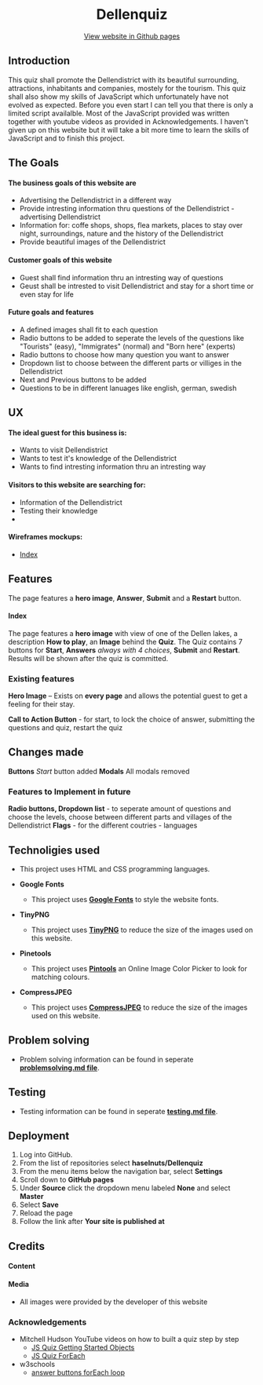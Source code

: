 <h1 align ="center">
    Dellenquiz
</h1>

<div align ="center">

[View website in Github pages](https://github.com/haselnuts/Dellenquiz)
</div>

## Introduction
This quiz shall promote the Dellendistrict with its beautiful surrounding, attractions, inhabitants and companies, mostely for the tourism.
This quiz shall also show my skills of JavaScript which unfortunately have not evolved as expected. Before you even start I can tell you that there
is only a limited script availalble. Most of the JavaScript provided  was written together with youtube videos as provided in Acknowledgements. I haven't 
given up on this website but it will take a bit more time to learn the skills of JavaScript and to finish this project. 

## The Goals

#### The business goals of this website are
- Advertising the Dellendistrict in a different way
- Provide intresting information thru questions of the Dellendistrict - advertising Dellendistrict
- Information for: coffe shops, shops, flea markets, places to stay over night, surroundings, nature and the history of the Dellendistrict
- Provide beautiful images of the Dellendistrict

#### Customer goals of this website
- Guest shall find information thru an intresting way of questions
- Geust shall be intrested to visit Dellendistrict and stay for a short time or even stay for life

#### Future goals and features
- A defined images shall fit to each question
- Radio buttons to be added to seperate the levels of the questions like "Tourists" (easy), "Immigrates" (normal) and "Born here" (experts)
- Radio buttons to choose how many question you want to answer
- Dropdown list to choose between the different parts or villiges in the Dellendistrict
- Next and Previous buttons to be added
- Questions to be in different lanuages like english, german, swedish

## UX
#### The ideal guest for this business is:
- Wants to visit Dellendistrict
- Wants to test it's knowledge of the Dellendistrict
- Wants to find intresting information thru an intresting way

#### Visitors to this website are searching for:
- Information of the Dellendistrict
- Testing their knowledge
- 

#### Wireframes mockups:
- [Index](https://1drv.ms/u/s!ApEh18_hCncEuToUm-7YP4DePAiN?e=q3Ym45)


## Features
The page features a **hero image**, **Answer**, **Submit** and a **Restart** button.

#### Index
The page features a **hero image** with view of one of the Dellen lakes, a description **How to play**, an **Image** behind the **Quiz**. 
The Quiz contains 7 buttons for **Start**, **Answers** *always with 4 choices*, **Submit** and **Restart**. 
Results will be shown after the quiz is committed. 

### Existing features

**Hero Image** – Exists on **every page** and allows the potential guest to get a feeling for their stay.

**Call to Action Button** - for start, to lock the choice of answer, submitting the questions and quiz, restart the quiz

## Changes made
**Buttons** *Start* button added
**Modals** All modals removed

### Features to Implement in future
**Radio buttons, Dropdown list** - to seperate amount of questions and choose the levels, choose between different parts and villages of the Dellendistrict
**Flags** - for the different coutries - languages

## Technoligies used
- This project uses HTML and CSS programming languages.
- **Google Fonts**
  - This project uses **[Google Fonts](https://fonts.google.com/)** to style the website fonts.
- **TinyPNG**
  - This project uses **[TinyPNG](https://tinypng.com/)** to reduce the size of the images used on this website.


- **Pinetools**
  - This project uses **[Pintools](https://pinetools.com/image-color-picker)** an Online Image Color Picker to look for matching colours.
- **CompressJPEG**
  - This project uses **[CompressJPEG](https://compressjpeg.com/)** to reduce the size of the images used on this website.

## Problem solving
- Problem solving information can be found in seperate 
**[problemsolving.md file](https://github.com/haselnuts/Dellenquiz/blob/main/problemsolving.md)**.

## Testing
- Testing information can be found in seperate 
**[testing.md file](https://github.com/haselnuts/Dellenquiz/blob/master/testing.md)**.

## Deployment
  1. Log into GitHub.
  2. From the list of repositories select **haselnuts/Dellenquiz**
  3. From the menu items below the navigation bar, select **Settings**
  4. Scroll down to **GitHub pages**
  5. Under **Source** click the dropdown menu labeled **None** and select **Master**
  6. Select **Save** 
  7. Reload the page
  8. Follow the link after **Your site is published at**

## Credits
#### Content
 
#### Media
 - All images were provided by the developer of this website

### Acknowledgements
 - Mitchell Hudson YouTube videos on how to built a quiz step by step
   - [JS Quiz Getting Started Objects](https://www.youtube.com/watch?v=5gMeokwPtYM&t=122s)
   - [JS Quiz ForEach](https://www.youtube.com/watch?v=7wHSwvM1Rr8)
 - w3schools
   - [answer buttons forEach loop](https://www.w3schools.com/jsref/jsref_foreach.asp)






